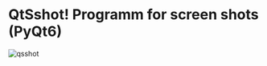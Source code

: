 # QtSshot! Programm for screen shots (PyQt6)
![qsshot](https://github.com/user-attachments/assets/288c9efe-7d6b-452d-b20f-67419bc30dee)
